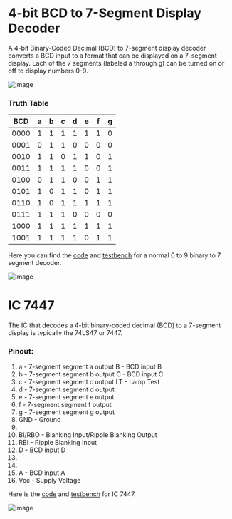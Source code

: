 # 4-bit BCD to 7-Segment Display Decoder

A 4-bit Binary-Coded Decimal (BCD) to 7-segment display decoder converts a BCD input to a format that can be displayed on a 7-segment display. Each of the 7 segments (labeled a through g) can be turned on or off to display numbers 0-9.

![image](https://github.com/user-attachments/assets/98b33d65-6ab4-442d-9f2d-f52f6681093b)


### Truth Table

| BCD | a | b | c | d | e | f | g |
|-----|---|---|---|---|---|---|---|
| 0000| 1 | 1 | 1 | 1 | 1 | 1 | 0 |  // 0
| 0001| 0 | 1 | 1 | 0 | 0 | 0 | 0 |  // 1
| 0010| 1 | 1 | 0 | 1 | 1 | 0 | 1 |  // 2
| 0011| 1 | 1 | 1 | 1 | 0 | 0 | 1 |  // 3
| 0100| 0 | 1 | 1 | 0 | 0 | 1 | 1 |  // 4
| 0101| 1 | 0 | 1 | 1 | 0 | 1 | 1 |  // 5
| 0110| 1 | 0 | 1 | 1 | 1 | 1 | 1 |  // 6
| 0111| 1 | 1 | 1 | 0 | 0 | 0 | 0 |  // 7
| 1000| 1 | 1 | 1 | 1 | 1 | 1 | 1 |  // 8
| 1001| 1 | 1 | 1 | 1 | 0 | 1 | 1 |  // 9

Here you can find the [code](bcd_to_7seg.v) and [testbench](bcd_to_7seg_tb.v) for a normal 0 to 9 binary to 7 segment decoder.

![image](https://github.com/user-attachments/assets/10a28fe2-8612-4fbe-ab81-88a6d4d40fc3)


# IC 7447

The IC that decodes a 4-bit binary-coded decimal (BCD) to a 7-segment display is typically the 74LS47 or 7447. 

### Pinout:
1. a - 7-segment segment a output B - BCD input B
2. b - 7-segment segment b output C - BCD input C
3. c - 7-segment segment c output LT - Lamp Test
4. d - 7-segment segment d output
5. e - 7-segment segment e output
6. f - 7-segment segment f output
7. g - 7-segment segment g output
8. GND - Ground
9.
10. BI/RBO - Blanking Input/Ripple Blanking Output
11. RBI - Ripple Blanking Input
12. D - BCD input D
13.
14. 
15. A - BCD input A
16. Vcc - Supply Voltage

Here is the [code](ic7447.v) and [testbench](ic7447_tb.v) for IC 7447.

![image](https://github.com/user-attachments/assets/a4f3108e-b76c-4303-be1f-2f579e1d2963)


